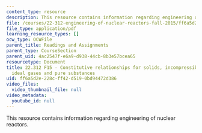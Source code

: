 ```yaml
---
content_type: resource
description: This resource contains information regarding engineering of nuclear reactors.
file: /courses/22-312-engineering-of-nuclear-reactors-fall-2015/ff6a5d2e228cff42d5190bd94472d386_MIT22_312F15_hand_cons.pdf
file_type: application/pdf
learning_resource_types: []
ocw_type: OCWFile
parent_title: Readings and Assignments
parent_type: CourseSection
parent_uid: 4ac2547f-e6a9-d938-44cb-8b3e57bcea65
resourcetype: Document
title: 22.312 F15 - Constitutive relationships for solids, incompressible fluids,
  ideal gases and pure substances
uid: ff6a5d2e-228c-ff42-d519-0bd94472d386
video_files:
  video_thumbnail_file: null
video_metadata:
  youtube_id: null
---
```

This resource contains information regarding engineering of nuclear reactors.

